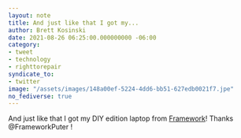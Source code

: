 ```yaml
---
layout: note
title: And just like that I got my...
author: Brett Kosinski
date: 2021-08-26 06:25:00.000000000 -06:00
category:
- tweet
- technology
- righttorepair
syndicate_to:
- twitter
image: "/assets/images/148a00ef-5224-4dd6-bb51-627edb0021f7.jpe"
no_fediverse: true
---
```

And just like that I got my DIY edition laptop from [Framework](https://frame.work/)!  Thanks @FrameworkPuter !